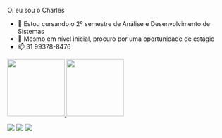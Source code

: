 Oi eu sou o Charles

- 🌱 Estou cursando o 2º semestre de Análise e Desenvolvimento de Sistemas
- 👯 Mesmo em nível inicial, procuro por uma oportunidade de estágio
- 📫 31 99378-8476

<div>
  <a href="https://github.com/charles-silvaa">
  <img height="130em" src="https://github-readme-stats.vercel.app/api?username=charles-silvaa&show_icons=true&theme=dark&include_all_commits=true&count_private=true"/> 
  <img height="130em" src="https://github-readme-stats.vercel.app/api/top-langs/?username=charles-silvaa&layout=compact&langs_count=7&theme=dark"/>
</div>

  
  <a href="https://www.linkedin.com/in/charles-silva-7b2526203/" target="_blank"><img src="https://img.shields.io/badge/-LinkedIn-%230077B5?style=for-the-badge&logo=linkedin&logoColor=white" target="_blank"></a> 
  <a href = "mailto:charlessilva928@gmail.com"><img src="https://img.shields.io/badge/-Gmail-%23333?style=for-the-badge&logo=gmail&logoColor=white" target="_blank"></a>
  <a href="https://instagram.com/charles.c_silva/" target="_blank"><img src="https://img.shields.io/badge/-Instagram-%23E4405F?style=for-the-badge&logo=instagram&logoColor=white" target="_blank"></a>
